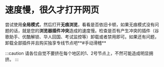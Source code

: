 # 速度慢，很久才打开网页



尝试使用**全局模式**，然后打开**无痕浏览**，看看是否依旧卡顿，如果无痕模式没有问题的话，就是您的**浏览器插件冲突**造成的速度慢。检查是否有产生冲突的插件（谷歌助手、优酷解锁、华人回国、考试监控等）卸载或者禁用即可。如果还有问题，卸载全部插件并且购买独享专线节点吧**#手动滑稽**


:::caution
请各位自觉不要挤在每个地区的1、2号节点上，不然可能造成明显拥挤。
:::